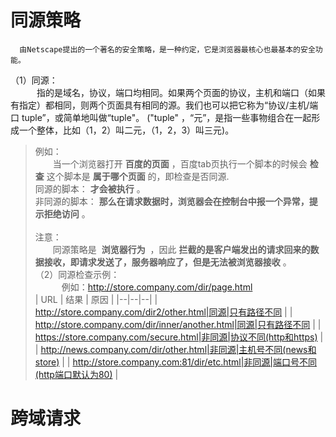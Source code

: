 # 同源策略
      由Netscape提出的一个著名的安全策略，是一种约定，它是浏览器最核心也最基本的安全功能。
（1）同源：<br>
&emsp;&emsp;&emsp;指的是域名，协议，端口均相同。如果两个页面的协议，主机和端口（如果有指定）都相同，则两个页面具有相同的源。我们也可以把它称为“协议/主机/端口 tuple”，或简单地叫做“tuple"。 ("tuple" ，“元”，是指一些事物组合在一起形成一个整体，比如（1，2）叫二元，（1，2，3）叫三元)。
> 例如：<br>
&emsp;&emsp;当一个浏览器打开&nbsp;**百度的页面**&nbsp;，百度tab页执行一个脚本的时候会&nbsp;**检查**&nbsp;这个脚本是&nbsp;**属于哪个页面**&nbsp;的，即检查是否同源.<br>
同源的脚本：&nbsp;**才会被执行**&nbsp;。<br>
非同源的脚本：&nbsp;**那么在请求数据时，浏览器会在控制台中报一个异常，提示拒绝访问**&nbsp;。<br><br>
注意：<br>
&emsp;&emsp;同源策略是&nbsp; **浏览器行为** &nbsp;，因此&nbsp;**拦截的是客户端发出的请求回来的数据接收，即请求发送了，服务器响应了，但是无法被浏览器接收**&nbsp;。<br>
（2）同源检查示例：<br>
&emsp;&emsp;&emsp;例如：http://store.company.com/dir/page.html<br>
| URL | 结果 | 原因 |
|--|--|--|
| http://store.company.com/dir2/other.html|同源|只有路径不同 |
| http://store.company.com/dir/inner/another.html|同源|只有路径不同 |
| https://store.company.com/secure.html|非同源|协议不同(http和https) |
| http://news.company.com/dir/other.html|非同源|主机号不同(news和store) |
| http://store.company.com:81/dir/etc.html|非同源|端口号不同(http端口默认为80) |
# 跨域请求
        
